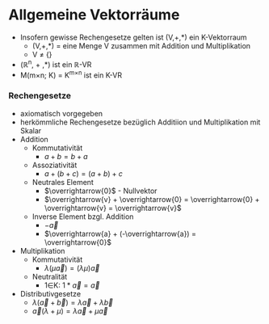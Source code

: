 # Allgemeine Vektorräume
+ Insofern gewisse Rechengesetze gelten ist (V,+,\*) ein K-Vektorraum
	+ (V,+,\*) = eine Menge V zusammen mit Addition und Multiplikation
	+ V ≠ {} 
+ (ℝ<sup>n</sup>, + ,\*) ist ein ℝ-VR
+ M(m×n; K) = K<sup>m×n</sup> ist ein K-VR

### Rechengesetze
+ axiomatisch vorgegeben
+ herkömmliche Rechengesetze bezüglich Additiion und Multiplikation mit Skalar
+ Addition
	+ Kommutativität
		+ $a + b = b + a$
	+ Assoziativität
		+ $a + (b + c) = (a + b) + c$ 
	+ Neutrales Element
		+ $\overrightarrow{0}$ - Nullvektor
		+ $\overrightarrow{v} +  \overrightarrow{0} =  \overrightarrow{0} +  \overrightarrow{v} =  \overrightarrow{v}$
	+ Inverse Element bzgl. Addition
		+ $-\overrightarrow{a}$ 
		+ $\overrightarrow{a} + (-\overrightarrow{a}) = \overrightarrow{0}$
+ Multiplikation
	+ Kommutativität
		+ $λ(μ\overrightarrow{a}) = (λμ)\overrightarrow{a}$
	+ Neutralität
		+ 1∈K: $1 * \overrightarrow{a} = \overrightarrow{a}$ 
+ Distributivgesetze
	+ $λ(\overrightarrow{a} + \overrightarrow{b}) = λ\overrightarrow{a} + λ\overrightarrow{b}$
	+ $\overrightarrow{a}(λ + μ) = λ\overrightarrow{a} + μ\overrightarrow{a}$
